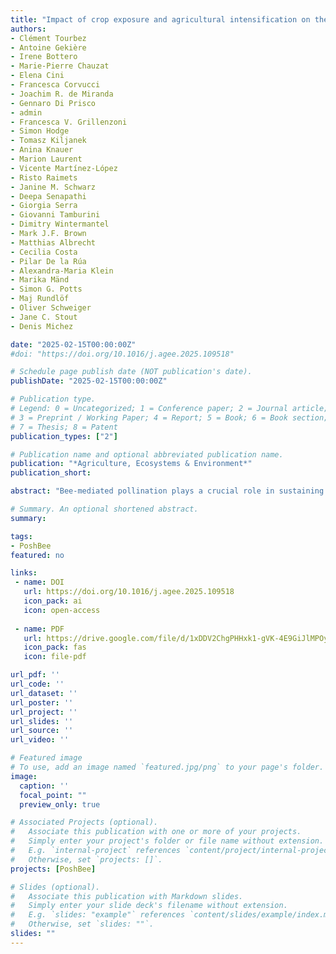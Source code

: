 ```yaml
---
title: "Impact of crop exposure and agricultural intensification on the phenotypic variation of bees"
authors:
- Clément Tourbez
- Antoine Gekière
- Irene Bottero
- Marie-Pierre Chauzat
- Elena Cini
- Francesca Corvucci
- Joachim R. de Miranda
- Gennaro Di Prisco
- admin
- Francesca V. Grillenzoni
- Simon Hodge
- Tomasz Kiljanek
- Anina Knauer
- Marion Laurent
- Vicente Martínez-López
- Risto Raimets
- Janine M. Schwarz
- Deepa Senapathi
- Giorgia Serra
- Giovanni Tamburini
- Dimitry Wintermantel
- Mark J.F. Brown
- Matthias Albrecht
- Cecilia Costa
- Pilar De la Rúa
- Alexandra-Maria Klein
- Marika Mänd
- Simon G. Potts
- Maj Rundlöf
- Oliver Schweiger
- Jane C. Stout
- Denis Michez

date: "2025-02-15T00:00:00Z"
#doi: "https://doi.org/10.1016/j.agee.2025.109518"

# Schedule page publish date (NOT publication's date).
publishDate: "2025-02-15T00:00:00Z"

# Publication type.
# Legend: 0 = Uncategorized; 1 = Conference paper; 2 = Journal article;
# 3 = Preprint / Working Paper; 4 = Report; 5 = Book; 6 = Book section;
# 7 = Thesis; 8 = Patent
publication_types: ["2"]

# Publication name and optional abbreviated publication name.
publication: "*Agriculture, Ecosystems & Environment*"
publication_short:

abstract: "Bee-mediated pollination plays a crucial role in sustaining global food production. However, while the demand for these pollination services is increasing, many bee species are in decline. To address this discrepancy, farmers use managed bee species to improve crop pollination. One key factor affecting pollination efficiency is the affinity for the crop of interest (i.e., the extent to which a bee integrates floral resources of a crop into its diet). In this study, we characterised and compared the pollen foraging preferences of three managed bee species: Apis mellifera, Bombus terrestris, and Osmia bicornis, across European agricultural landscapes and across biogeographic regions. Managed populations of each bee species were experimentally established at 128 agricultural sites growing either apple or rapeseed, in landscapes representing gradients in terms of the proportion of cropland, in eight European countries. We conducted pollen store sampling and employed palynological analyses to describe the foraging preferences of these species and to extrapolate their suitability as pollinators for both crops. Our findings reveal that A. mellifera and B. terrestris exhibited a more generalised pollen diet compared to O. bicornis, which showed stronger preference to certain pollen forage plants, but these were mainly non-crop rather than crop plants. These results question the relevance of using O. bicornis in apple orchards and rapeseed crops given their poor affinity with these crops. Overall, A. mellifera collected the highest proportion of rapeseed pollen in its diet, and A. mellifera and B. terrestris collected higher proportions of apple pollen than O. bicornis. Our findings also highlight substantial variation in the percentage of focal crop pollen in the diet across biogeographic regions, while landscape composition had virtually no impact. These results provide valuable insights for selecting the most suitable managed bee species to enhance the pollination of two key crops in Europe."

# Summary. An optional shortened abstract.
summary: 

tags:
- PoshBee
featured: no

links:
 - name: DOI
   url: https://doi.org/10.1016/j.agee.2025.109518
   icon_pack: ai
   icon: open-access
   
 - name: PDF
   url: https://drive.google.com/file/d/1xDDV2ChgPHHxk1-gVK-4E9GiJlMPOyO5/view?usp=drive_link
   icon_pack: fas
   icon: file-pdf

url_pdf: ''
url_code: ''
url_dataset: ''
url_poster: ''
url_project: ''
url_slides: ''
url_source: ''
url_video: ''

# Featured image
# To use, add an image named `featured.jpg/png` to your page's folder. 
image:
  caption: ''
  focal_point: ""
  preview_only: true

# Associated Projects (optional).
#   Associate this publication with one or more of your projects.
#   Simply enter your project's folder or file name without extension.
#   E.g. `internal-project` references `content/project/internal-project/index.md`.
#   Otherwise, set `projects: []`.
projects: [PoshBee]

# Slides (optional).
#   Associate this publication with Markdown slides.
#   Simply enter your slide deck's filename without extension.
#   E.g. `slides: "example"` references `content/slides/example/index.md`.
#   Otherwise, set `slides: ""`.
slides: ""
---
```



